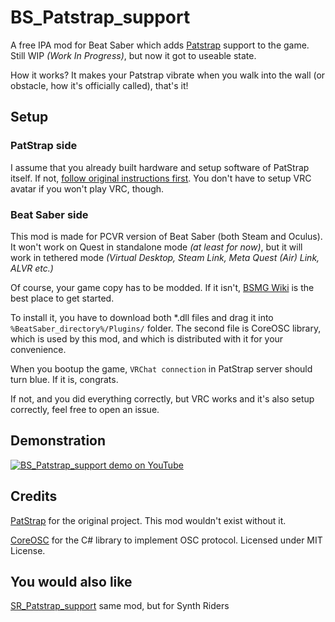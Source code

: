 # BS_Patstrap_support
A free IPA mod for Beat Saber which adds [Patstrap](https://github.com/danielfvm/Patstrap) support to the game. Still WIP *(Work In Progress)*, but now it got to useable state.

How it works? It makes your Patstrap vibrate when you walk into the wall (or obstacle, how it's officially called), that's it!

## Setup

### PatStrap side
I assume that you already built hardware and setup software of PatStrap itself. If not, [follow original instructions first](https://github.com/danielfvm/Patstrap?tab=readme-ov-file#hardware). You don't have to setup VRC avatar if you won't play VRC, though.

### Beat Saber side
This mod is made for PCVR version of Beat Saber (both Steam and Oculus). It won't work on Quest in standalone mode *(at least for now)*, but it will work in tethered mode *(Virtual Desktop, Steam Link, Meta Quest (Air) Link, ALVR etc.)*

Of course, your game copy has to be modded. If it isn't, [BSMG Wiki](https://bsmg.wiki/pc-modding.html) is the best place to get started.

To install it, you have to download both *.dll files and drag it into `%BeatSaber_directory%/Plugins/` folder. The second file is CoreOSC library, which is used by this mod, and which is distributed with it for your convenience.

When you bootup the game, `VRChat connection` in PatStrap server should turn blue. If it is, congrats.

If not, and you did everything correctly, but VRC works and it's also setup correctly, feel free to open an issue.

## Demonstration

[![BS_Patstrap_support demo on YouTube](https://img.youtube.com/vi/aXWG7DCr3hw/0.jpg)](https://www.youtube.com/watch?v=aXWG7DCr3hw)

## Credits

[PatStrap](https://github.com/danielfvm/Patstrap) for the original project. This mod wouldn't exist without it.

[CoreOSC](https://github.com/dastevens/CoreOSC) for the C# library to implement OSC protocol. Licensed under MIT License.

## You would also like

[SR_Patstrap_support](https://github.com/tapafon/SR_Patstrap_support) same mod, but for Synth Riders